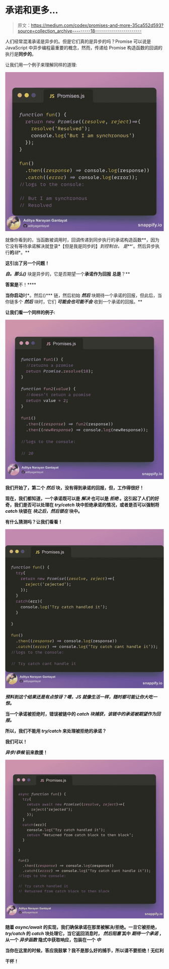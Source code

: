 # 承诺和更多…

> 原文：<https://medium.com/codex/promises-and-more-35ca552d593?source=collection_archive---------18----------------------->

人们经常混淆承诺是异步的。但是它们真的是异步的吗？Promise 可以说是 JavaScript 中异步编程最重要的概念，然而，传递给 Promise 构造函数的回调的执行是**同步的**。

让我们用一个例子来理解同样的道理:

![](img/1964db5dbe9f668b88d5f7529de8d887.png)

就像你看到的，当函数被调用时，回调传递到同步执行的承诺构造函数**，因为它没有等待承诺解决就登录*【但是我是同步的】*到控制台。
是***’。然后异步执行**的***链**。**

**这引出了另一个问题！**

****自*。那么()*** 块是异步的，它是否期望一个**承诺作为回报** **总是**？**

**答案是**不！****

**当你启动**时*。然后()*** 链，然后初始 ***然后*** 块期待一个承诺的回报，但此后，当你链多个 ***然后*** 块时，它们 ***可能会也可能不会*** 收到一个承诺的回报。**

**让我们看一个同样的例子:**

**![](img/596e3c304018c4c9f1bdbbb8fa36f665.png)**

**我们开始了，第二个 ***然后*** 块，没有得到承诺的回报，但，工作得很好！**

**现在，我们都知道，一个承诺既可以是 ***解决*** 也可以是 ***拒绝*** 。这引起了人们的好奇，我们是否可以处理在 ***try/catch*** 块中拒绝承诺的情况，或者是否可以强制将 ***catch*** 块锁在 ***块之后，然后锁在*** 块中。**

**有什么猜测吗？让我们看看！**

**![](img/b26136e1286e7fb5ecfdc615f6935c52.png)**

***预料到这个结果还是有点惊讶？嗯，JS 就像生活一样，随时都可能让你大吃一惊。***

**当一个承诺被拒绝时，错误被链中的 *catch 块捕获，该链中的承诺被期望作为回报。***

**所以，我们不能用 ***try/catch*** 来处理被拒绝的承诺？**

**我们可以！**

*****异步/恭候*** 前来救援！**

**![](img/0c4da06c2e3b4c4458c3e899fd5b7d9f.png)**

**随着 ***async/await*** 的实现，我们确保承诺在那里被解决/拒绝。一旦它被拒绝， ***try/catch*** 的 ***catch*** 块处理它，当它返回消息时， ***然后阻塞*** 其中 ***期待一个承诺*** ，从一个 ***异步函数*** 隐式中获取响应，包装在一个 ***中*****

**当你在这里的时候，答应我鼓掌？我不是那么好的捕手，所以请不要拒绝！无红利**

**干杯！**